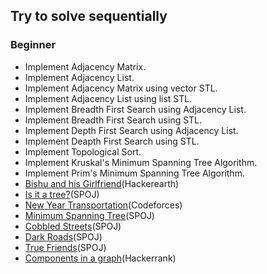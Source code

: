 ## Try to solve sequentially

### Beginner

* Implement Adjacency Matrix.
* Implement Adjacency List.
* Implement Adjacency Matrix using vector STL.
* Implement Adjacency List using list STL.
* Implement Breadth First Search using Adjacency List.
* Implement Breadth First Search using STL.
* Implement Depth First Search using Adjacency List.
* Implement Deapth First Search using STL.
* Implement Topological Sort.
* Implement Kruskal's Minimum Spanning Tree Algorithm.
* Implement Prim's Minimum Spanning Tree Algorithm.
* [Bishu and his Girlfriend](https://www.hackerearth.com/practice/algorithms/graphs/depth-first-search/practice-problems/algorithm/bishu-and-his-girlfriend/)(Hackerearth)
* [Is it a tree?](https://www.spoj.com/problems/PT07Y/)(SPOJ)
* [New Year Transportation](http://codeforces.com/problemset/problem/500/A)(Codeforces)
* [Minimum Spanning Tree](https://www.spoj.com/problems/MST/)(SPOJ)
* [Cobbled Streets](https://www.spoj.com/problems/CSTREET/)(SPOJ)
* [Dark Roads](https://www.spoj.com/problems/ULM09/)(SPOJ)
* [True Friends](https://www.spoj.com/status/ns=21956893)(SPOJ)
* [Components in a graph](https://www.hackerrank.com/challenges/components-in-graph/problem)(Hackerrank)
